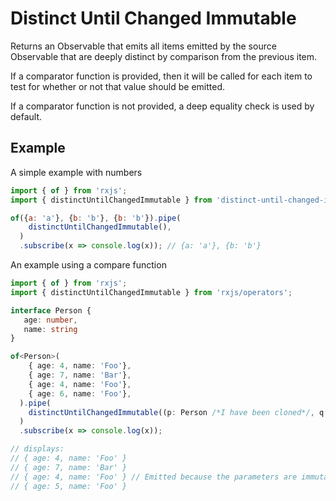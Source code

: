 # Distinct Until Changed Immutable

Returns an Observable that emits all items emitted by the source Observable that are deeply distinct by comparison from the previous item.
 
 If a comparator function is provided, then it will be called for each item to test for whether or not that value should be emitted.
 
 If a comparator function is not provided, a deep equality check is used by default.
 
 ## Example
 A simple example with numbers
 ```javascript
 import { of } from 'rxjs';
 import { distinctUntilChangedImmutable } from 'distinct-until-changed-immutable';
 
 of({a: 'a'}, {b: 'b'}, {b: 'b'}).pipe(
     distinctUntilChangedImmutable(),
   )
   .subscribe(x => console.log(x)); // {a: 'a'}, {b: 'b'}
 ```
 
 An example using a compare function
 ```typescript
 import { of } from 'rxjs';
 import { distinctUntilChangedImmutable } from 'rxjs/operators';
 
 interface Person {
    age: number,
    name: string
 }
 
 of<Person>(
     { age: 4, name: 'Foo'},
     { age: 7, name: 'Bar'},
     { age: 4, name: 'Foo'},
     { age: 6, name: 'Foo'},
   ).pipe(
     distinctUntilChangedImmutable((p: Person /*I have been cloned*/, q: Person) => p === q),
   )
   .subscribe(x => console.log(x));
 
 // displays:
 // { age: 4, name: 'Foo' }
 // { age: 7, name: 'Bar' }
 // { age: 4, name: 'Foo' } // Emitted because the parameters are immutable and we are doing a simple === check in the comparator function above
 // { age: 5, name: 'Foo' }

